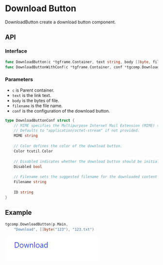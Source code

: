 # Download Button

DownloadButton create a download button component.

## API

### Interface

```go
func DownloadButton(c *tgframe.Container, text string, body []byte, filename string)
func DownloadButtonWithConf(c *tgframe.Container, conf *tgcomp.DownloadButtonConf)
```

### Parameters

* `c` is Parent container.
* `text` is the link text.
* `body` is the bytes of file.
* `filename` is the file name.
* `conf` is the configuration of the download button.

```go
type DownloadButtonConf struct {
	// MIME specifies the Multipurpose Internet Mail Extension (MIME) type of the downloaded content.
	// Defaults to "application/octet-stream" if not provided.
	MIME string

	// Color defines the color of the download button.
	Color tcutil.Color

	// Disabled indicates whether the download button should be initially disabled.
	Disabled bool

	// Filename sets the suggested filename for the downloaded content when clicked.
	Filename string

	ID string
}
```

## Example

```go
tgcomp.DownloadButton(p.Main,
    "Download", []byte("123"), "123.txt")
```

![download button component](download_button.png)